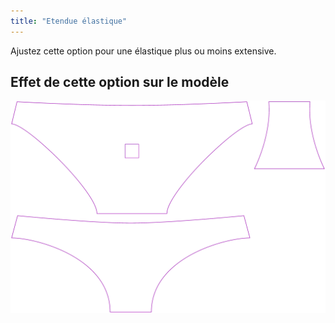 ```yaml
---
title: "Etendue élastique"
---
```


Ajustez cette option pour une élastique plus ou moins extensive.

## Effet de cette option sur le modèle

![Cette image montre l'effet de cette option en superposant plusieurs variantes qui ont une valeur différente pour cette option](unice_elasticstretch_sample.svg "Effet de cette option sur le modèle")
